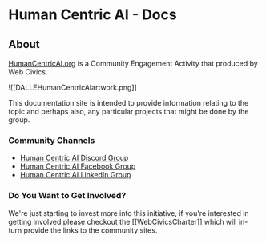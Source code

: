 # Human Centric AI - Docs

## About

[HumanCentricAI.org](HumanCentricAI.org) is a Community Engagement Activity that produced by Web Civics.

![[DALLEHumanCentricAIartwork.png]]

This documentation site is intended to provide information relating to the topic and perhaps also, any particular projects that might be done by the group.  

### Community Channels

- [Human Centric AI Discord Group](https://discord.gg/aRTzYX9QY4)
 - [Human Centric AI Facebook Group](https://www.facebook.com/groups/humancentric.ai.tech)
- [Human Centric AI LinkedIn Group](https://www.linkedin.com/groups/14154710/)

### Do You Want to Get Involved?

We're just starting to invest more into this initiative, if you're interested in getting involved please checkout the [[WebCivicsCharter]] which will in-turn provide the links to the community sites.
